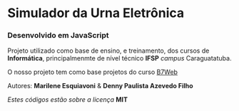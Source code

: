 # Simulador da Urna Eletrônica
### Desenvolvido em JavaScript

Projeto utilizado como base de ensino, e treinamento, dos cursos de **Informática**,
principalmenmte de nível técnico **IFSP** *campus* Caraguatatuba.

O nosso projeto tem como base projetos do curso [B7Web](https://b7web.com.br/)

Autores: **Marilene Esquiavoni** & **Denny Paulista Azevedo Filho**

*Estes códigos estão sobre a licença* **MIT**
